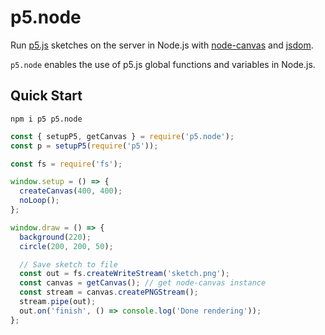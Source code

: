 # p5.node

Run [p5.js](https://p5js.org/) sketches on the server in Node.js with [node-canvas](https://github.com/Automattic/node-canvas)
and [jsdom](https://github.com/jsdom/jsdom).

`p5.node` enables the use of p5.js global functions and variables in Node.js.

## Quick Start

```
npm i p5 p5.node
```

```js
const { setupP5, getCanvas } = require('p5.node');
const p = setupP5(require('p5'));

const fs = require('fs');

window.setup = () => {
  createCanvas(400, 400);
  noLoop();
};

window.draw = () => {
  background(220);
  circle(200, 200, 50);

  // Save sketch to file
  const out = fs.createWriteStream('sketch.png');
  const canvas = getCanvas(); // get node-canvas instance
  const stream = canvas.createPNGStream();
  stream.pipe(out);
  out.on('finish', () => console.log('Done rendering'));
};
```

